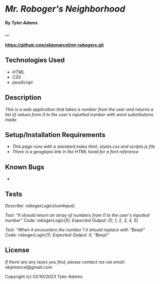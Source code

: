# _Mr. Roboger's Neighborhood_

#### By _**Tyler Adams**_

#### \_\_

#### https://github.com/skipmarcel/mr-robogers.git

## Technologies Used

- _HTML_
- _CSS_
- _javaScript_

## Description

_This is a web application that takes a number from the user and returns a list of values from 0 to the user's inputted number with word substitutions made_

## Setup/Installation Requirements

- _This page runs with a standard index.html, styles.css and scripts.js file_
- _There is a googlepis link in the HTML head for a font reference_

## Known Bugs

-

## Tests

_Describe: robogerLogic(numInput)_

_Test: "It should return an array of numbers from 0 to the user's inputted number"_
_Code: robogerLogic(5);_
_Expected Output: [0, 1, 2, 3, 4, 5]_

_Test: "When it encounters the number 1 it should replace with "Beep!"_
_Code: robogerLogic(1);_
_Expected Output: 0, "Beep!"_

## License

_If there are any isues you find, please contact me via email: skipmarcel@gmail.com_

Copyright (c) _02/10/2023_ _Tyler Adams_

